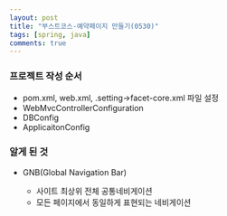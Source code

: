 ```yaml
---
layout: post
title: "부스트코스-예약페이지 만들기(0530)"
tags: [spring, java]
comments: true
---
```


### 프로젝트 작성 순서

- pom.xml, web.xml, .setting->facet-core.xml 파일 설정
- WebMvcControllerConfiguration 
- DBConfig
- ApplicaitonConfig



### 알게 된 것 

- GNB(Global Navigation Bar)

  - 사이트 최상위 전체 공통네비게이션
  - 모든 페이지에서 동일하게 표현되는 네비게이션

  

  

  

  


